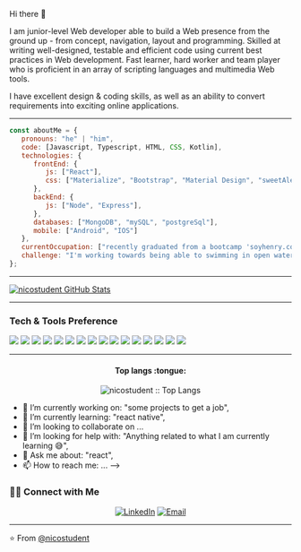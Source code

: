 Hi there 👋
<div>
 <p>
I am junior-level Web developer able to build a Web presence from the ground up - from concept, navigation, layout and programming. Skilled at writing well-designed, testable and efficient code using current best practices in Web development. Fast learner, hard worker and team player who is proficient in an array of scripting languages and multimedia Web tools.

I have excellent design & coding skills, as well as an ability to convert requirements into exciting online applications.
</p>
</div>

---

```javascript
const aboutMe = {
   pronouns: "he" | "him",
   code: [Javascript, Typescript, HTML, CSS, Kotlin],
   technologies: {
      frontEnd: {
         js: ["React"],
         css: ["Materialize", "Bootstrap", "Material Design", "sweetAlert"]
      },
      backEnd: {         
         js: ["Node", "Express"],                  
      },
      databases: ["MongoDB", "mySQL", "postgreSql"],
      mobile: ["Android", "IOS"]
   },
   currentOccupation: ["recently graduated from a bootcamp 'soyhenry.com', open for job opportunities"],
   challenge: "I'm working towards being able to swimming in open water.",
};
```
---

[![nicostudent GitHub Stats](https://github-readme-stats.vercel.app/api?username=nicostudent&show_icons=true&count_private=true)](https://github.com/nicostudent)

---

### Tech & Tools Preference

<img src = "https://img.shields.io/badge/-HTML5-E34F26?style=flat&logo=html5&logoColor=white"> <img src = "https://img.shields.io/badge/-CSS3-1572B6?style=flat&logo=css3&logoColor=white">
<img src="https://img.shields.io/badge/-Bootstrap-563D7C?style=flat&logo=bootstrap&logoColor=white">
<img src="https://img.shields.io/badge/-JavaScript-eed718?style=flat&logo=javascript&logoColor=ffffff">
<img src="https://img.shields.io/badge/-Sass-cc6699?style=flat&logo=sass&logoColor=ffffff">
<img src="https://img.shields.io/badge/-React-000000?style=flat&logo=react&logoColor=00c8ff">
<img src="https://img.shields.io/badge/-MySQL-F29111?style=flat&logo=mysql&logoColor=FFFFFF">
<img src="https://img.shields.io/badge/-Express.js-787878?style=flat">
<img src="https://img.shields.io/badge/-Node.js-3C873A?style=flat&logo=Node.js&logoColor=white">
<img src="https://img.shields.io/badge/-Firebase-FFA611?style=flat&logo=firebase&logoColor=FFFFFF">
<img src="http://img.shields.io/badge/-Git-F1502F?style=flat&logo=git&logoColor=FFFFFF">
<img src="http://img.shields.io/badge/-Github-000000?style=flat&logo=github&logoColor=FFFFFF">
<img src="http://img.shields.io/badge/-VS%20Code-007ACC?style=flat&logo=visual%20studio%20code&logoColor=white">
<img src="http://img.shields.io/badge/-Heroku-430098?style=flat&logo=heroku&logoColor=white">
<img src="http://img.shields.io/badge/-Vercel-black?style=flat&logo=vercel&logoColor=white">
<img src="https://img.shields.io/badge/-npm-fff?style=flat&logo=npm&logoColor=white">

---



<h4 align="center">Top langs :tongue:</h4>

<p align="center"><img src="https://github-readme-stats.vercel.app/api/top-langs/?username=nicostudent&langs_count=10&theme=tokyonight&layout=compact" alt="nicostudent :: Top Langs" /></p>



- 🔭 I’m currently working on: "some projects to get a job",
- 🌱 I’m currently learning: "react native",
- 👯 I’m looking to collaborate on ...
- 🤔 I’m looking for help with: "Anything related to what I am currently learning 😅",
- 💬 Ask me about: "react",
- 📫 How to reach me: ...
-->

<h3> 🤝🏻 Connect with Me </h3>

<p align="center">
<a href="https://www.linkedin.com/in/nicolasbrojo/" target="_blank"><img alt="LinkedIn" src="https://img.shields.io/badge/LinkedIn-@nicolasbrojo-blue?style=flat&logo=linkedin"></a>
<a href="mailto:rojo.nico@hotmail.com"><img alt="Email" src="https://img.shields.io/badge/Email-rojo.nico@hotmail.com-blue?style=flat&logo=gmail"></a>
</p>

---

⭐️ From [@nicostudent](https://github.com/nicostudent)
